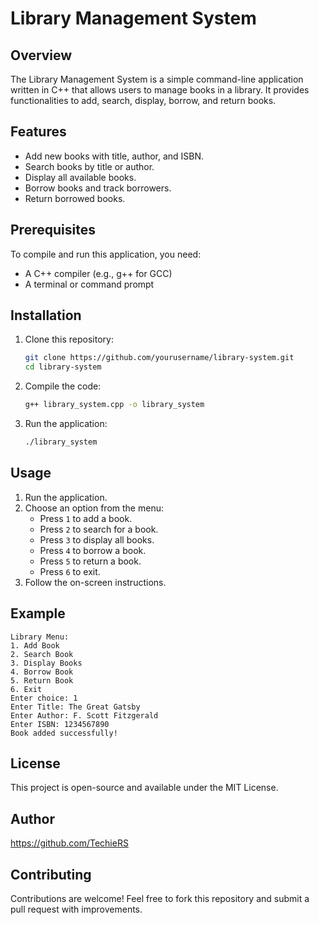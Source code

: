 # Library Management System

## Overview
The Library Management System is a simple command-line application written in C++ that allows users to manage books in a library. It provides functionalities to add, search, display, borrow, and return books.

## Features
- Add new books with title, author, and ISBN.
- Search books by title or author.
- Display all available books.
- Borrow books and track borrowers.
- Return borrowed books.

## Prerequisites
To compile and run this application, you need:
- A C++ compiler (e.g., g++ for GCC)
- A terminal or command prompt

## Installation
1. Clone this repository:
   ```sh
   git clone https://github.com/yourusername/library-system.git
   cd library-system
   ```
2. Compile the code:
   ```sh
   g++ library_system.cpp -o library_system
   ```
3. Run the application:
   ```sh
   ./library_system
   ```

## Usage
1. Run the application.
2. Choose an option from the menu:
   - Press `1` to add a book.
   - Press `2` to search for a book.
   - Press `3` to display all books.
   - Press `4` to borrow a book.
   - Press `5` to return a book.
   - Press `6` to exit.
3. Follow the on-screen instructions.

## Example
```
Library Menu:
1. Add Book
2. Search Book
3. Display Books
4. Borrow Book
5. Return Book
6. Exit
Enter choice: 1
Enter Title: The Great Gatsby
Enter Author: F. Scott Fitzgerald
Enter ISBN: 1234567890
Book added successfully!
```

## License
This project is open-source and available under the MIT License.

## Author
https://github.com/TechieRS

## Contributing
Contributions are welcome! Feel free to fork this repository and submit a pull request with improvements.

